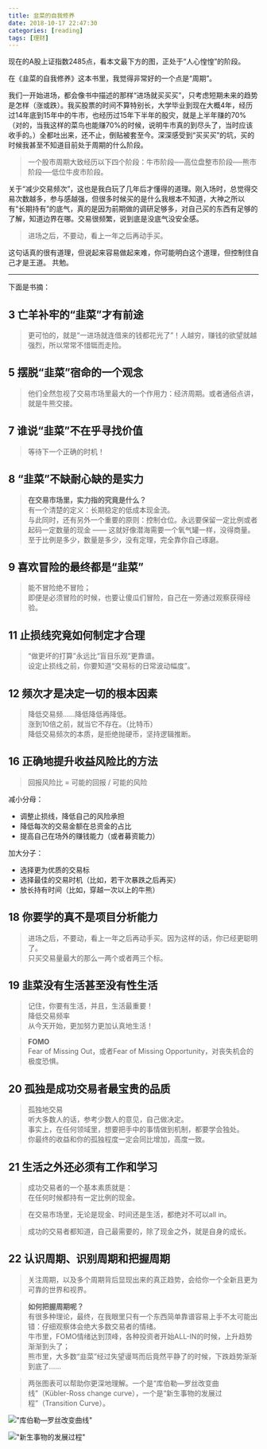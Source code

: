 ```yaml
---
title: 韭菜的自我修养
date: 2018-10-17 22:47:30
categories: [reading]
tags: [理财]
---
```


现在的A股上证指数2485点，看本文最下方的图，正处于“人心惶惶”的阶段。

在《韭菜的自我修养》这本书里，我觉得非常好的一个点是“周期”。

我们一开始进场，都会像书中描述的那样“进场就买买买”，只考虑短期未来的趋势是怎样（涨或跌）。我买股票的时间不算特别长，大学毕业到现在大概4年，经历过14年底到15年中的牛市，也经历过15年下半年的股灾，就是上半年赚的70%（对的，当我这样的菜鸟也能赚70%的时候，说明牛市真的到尽头了，当时应该收手的。）全都吐出来，还不止，倒贴被套至今。深深感受到“买买买”的坑，买的时候我甚至不知道目前处于周期的什么阶段。

> 一个股市周期大致经历以下四个阶段：牛市阶段──高位盘整市阶段──熊市阶段──低位牛皮市阶段。

关于“减少交易频次”，这也是我白玩了几年后才懂得的道理。刚入场时，总觉得交易次数越多，参与感越强，但很多时候买的是什么我根本不知道，大神之所以有“长期持有”的底气，真的是因为前期做的调研足够多，对自己买的东西有足够的了解，知道边界在哪。交易很频繁，说到底是没底气没安全感。

> 进场之后，不要动，看上一年之后再动手买。

这句话真的很有道理，但说起来容易做起来难，你可能明白这个道理，但控制住自己才是王道。
共勉。

***

下面是书摘：

## 3 亡羊补牢的“韭菜”才有前途

> 更可怕的，就是“一进场就连借来的钱都花光了”！人越穷，赚钱的欲望就越强烈，所以常常不惜铤而走险。

## 5 摆脱“韭菜”宿命的一个观念

> 他们全然忽视了交易市场里最大的一个作用力：经济周期。或者通俗点讲，就是牛熊交接。

## 7 谁说“韭菜”不在乎寻找价值

> 等待下一个正确的时机！

## 8 “韭菜”不缺耐心缺的是实力

> **在交易市场里，实力指的究竟是什么？**   
> 有一个清楚的定义：长期稳定的低成本现金流。  
> 与此同时，还有另外一个重要的原则：控制仓位。永远要保留一定比例或者起码一定数量的现金 —— 这就好像潜海需要一个氧气罐一样，没得商量。至于比例是多少，数量是多少，没有定理，完全靠你自己琢磨。

## 9 喜欢冒险的最终都是“韭菜”

> 能不冒险绝不冒险；  
> 即便是必须冒险的时候，也要让傻瓜们冒险，自己在一旁通过观察获得经验。

## 11 止损线究竟如何制定才合理

> “做更坏的打算”永远比“盲目乐观”更靠谱。  
> 设定止损线之前，你要知道“交易标的日常波动幅度”。

## 12 频次才是决定一切的根本因素

> 降低交易频……降低降低再降低。  
> 涨到10倍之前，就当它不存在。（比特币）  
> 降低交易频次的本质，是拒绝抛硬币，坚持逻辑推断。

## 16 正确地提升收益风险比的方法

> 回报风险比 = 可能的回报 / 可能的风险  

减小分母：

* 调整止损线，降低自己的风险承担
* 降低每次的交易金额在总资金的占比
* 提高自己在场外的赚钱能力（或者募资能力）

加大分子：

* 选择更为优质的交易标
* 选择最佳的交易时机（比如，若干次暴跌之后再买）
* 放长持有时间（比如，穿越一次以上的牛熊）

## 18 你要学的真不是项目分析能力

> 进场之后，不要动，看上一年之后再动手买。因为这样的话，你已经更聪明了。  
> 只买交易量最大的那么一两个或者两三个标。

## 19 韭菜没有生活甚至没有性生活

> 记住，你要有生活，并且，生活最重要！  
> 降低交易频率  
> 从今天开始，更加努力更加认真地生活！

> **FOMO**  
> Fear of Missing Out，或者Fear of Missing Opportunity，对丧失机会的极度恐惧。

## 20 孤独是成功交易者最宝贵的品质

> 孤独地交易  
> 听大多数人的话，参考少数人的意见，自己做决定。  
> 事实上，在任何领域里，想要把手中的事情做到机制，都要学会独处。  
> 你最终的收益和你的孤独程度一定会同比增加，高度一致。

## 21 生活之外还必须有工作和学习

> 成功交易者的一个基本素质就是：  
> 在任何时候都持有一定比例的现金。

> 在交易市场里，无论是现金、时间还是生活，都绝对不可以all in。

> 成功的交易者都知道，自己最需要的，除了现金之外，就是自身的成长。

## 22 认识周期、识别周期和把握周期

> 关注周期，以及多个周期背后显现出来的真正趋势，会给你一个全新且更为可靠的世界和视界。

> **如何把握周期呢？**  
> 有很多种理论，最终，在我眼里只有一个东西简单靠谱容易上手不太可能出错：仔细观察体会绝大多数交易者的情绪。  
> 牛市里，FOMO情绪达到顶峰，各种投资者开始ALL-IN的时候，上升趋势渐渐到头了；  
> 熊市里，大多数“韭菜”经过失望谩骂而后竟然平静了的时候，下跌趋势渐渐到底了……

> 两张图表可以帮助你更深地理解。一个是“库伯勒—罗丝改变曲线”（Kübler-Ross change curve），一个是“新生事物的发展过程”（Transition Curve）。

!["库伯勒—罗丝改变曲线"](https://sinacloud.net/blog-image/change-curve.jpeg)  

!["新生事物的发展过程"](https://sinacloud.net/blog-image/transition-curve.jpeg)
